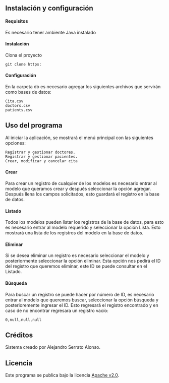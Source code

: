 ## Instalación y configuración
#### Requisitos
Es necesario tener ambiente Java instalado
#### Instalación
Clona el proyecto

    git clone https:

#### Configuración

En la carpeta db es necesario agregar los siguientes archivos que servirán como bases de datos:

    Cita.csv
    doctors.csv
    patients.csv

## Uso del programa
Al iniciar la aplicación, se mostrará el menú principal con las siguientes opciones:

    Registrar y gestionar doctores.
    Registrar y gestionar pacientes. 
    Crear, modificar y cancelar cita

#### Crear
Para crear un registro de cualquier de los modelos es necesario entrar al modelo que queramos crear y después seleccionar la opción agregar.
Después llena los campos solicitados, esto guardará el registro en la base de datos.

#### Listado
Todos los modelos pueden listar los registros de la base de datos, para esto es necesario entrar al modelo requerido y seleccionar la opción Lista.
Esto mostrará una lista de los registros del modelo en la base de datos.

#### Eliminar
Si se desea eliminar un registro es necesario seleccionar el modelo y posteriormente seleccionar la opción eliminar.
Esta opción nos pedirá el ID del registro que queremos eliminar, este ID se puede consultar en el Listado.

#### Búsqueda
Para buscar un registro se puede hacer por número de ID, es necesario entrar al modelo que queremos buscar, seleccionar la opción búsqueda y posterioremente ingresar el ID.
Esto regresará el registro encontrado y en caso de no encontrar regresara un registro vacío:

    0,null,null,null

## Créditos
Sistema creado por Alejandro Serrato Alonso.
## Licencia
Este programa se publica bajo la licencia [Apache v2.0](https://www.apache.org/licenses/LICENSE-2.0).

